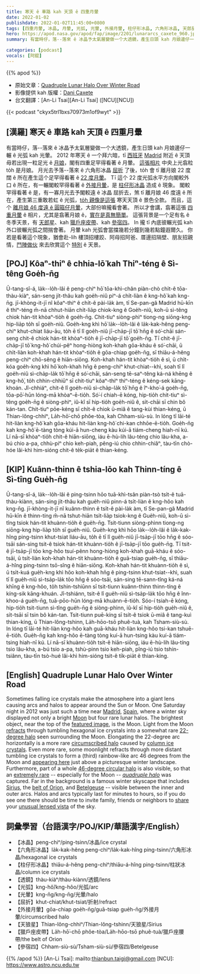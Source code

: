 ```yaml
---
title: 寒天 ê 車路 kah 天頂 ê 四重月暈
date: 2022-01-02
publishdate: 2022-01-02T11:45:00+0800
tags: [四重月暈, 冰晶, 月暈, 光弧, 光暈, 外接月暈, 柱仔形冰晶, 六角形冰晶, 天郎星, 獵戶座, 獵戶座皮帶, 參宿四]
hero: https://apod.nasa.gov/apod/fap/image/2201/lunararcs_caxete_960.jpg
summary: 有當時仔，落--落來 ê 冰晶予太氣層變做一个大透鏡，產生日頭 kah 月娘邊仔一輾 ê 光弧 kah 光暈。

categories: [podcast]
vocals: [阿錕]
---
```


{{% apod %}}

- 原始文章：[Quadruple Lunar Halo Over Winter Road](https://apod.nasa.gov/apod/ap220102.html)
- 影像提供 kah 版權：[Dani Caxete](https://www.danikxt.com.es/fotografia/inicio.html)
- 台文翻譯：[An-Li Tsai][An-Li Tsai] ([NCU][NCU])

{{< podcast "ckyx5trl1bxs70973m1of9wyt" >}}

## [漢羅] 寒天 ê 車路 kah 天頂 ê 四重月暈
有當時仔，落--落來 ê 冰晶予太氣層變做一个大透鏡，產生日頭 kah 月娘邊仔一輾 ê 光弧 kah 光暈。
2012 年寒天 ê 一个拜六暗，tī [西班牙][Spain] [Madrid][Madrid] 附近 ê 天頂毋若出現一粒足光 ê [月娘][Moon]，閣有四重足罕得看著 ê 月暈。
[這張相片][featured image] 中央上光翕粒 to̍h 是月娘。
月光去予落--落來 ê 六角形冰晶 [屈折][refracts] 了後，to̍h 會 tī 離月娘 22 度闊 ê 所在產生這个足罕得看著 ê [22 度月暈][22-degree halo]。
Tī 這个 22 度光弧水平方向閣較外口 ê 所在，有一輾閣較罕得看著 ê [外接月暈][circumscribed halo]，是 [柱仔形冰晶][column ice crystals] 造成 ê 現象。
閣較罕得看著 ê 是，有一寡月光去予閣較遠 ê 冰晶 屈折去，煞 tī 離月娘 46 度遠 ê 所在，產生第三重敢若虹 ê 光弧，[to̍h 親像是這張][appearing here] 寒天天頂 ê 景色仝款。
而且，這个 [離月娘 46 度遠 ê 圓箍仔月暈][46-degree circular halo]，大部份嘛攏看會著。
所以才會講，翕著這張 [四重月暈][quadruple halo] ê 相片，尤其是翕著月娘 ê，[實在是真無簡單][extremely rare]。
這張背景是一个足有名 ê 冬季天景，有 [天郎星][Sirius]、kah [獵戶座皮帶][belt of Orion]、kah [參宿四][Betelgeuse]。
In 攏 tī 內底彼輾光弧 kah 外口彼輾光弧之間揣會著。
月暈 kah 光弧會當擋幾若分鐘到幾若點鐘遐爾久。
你若是看著這个現象，猶會赴-lih 樓頂招樓跤、阿母招阿爸、厝邊招隔壁、朋友招親情，[鬥陣做伙][share] 來去欣賞這个 [特別][unusual lensed vista] ê 天景。


## [POJ] Kôaⁿ-thiⁿ ê chhia-lō͘ kah Thiⁿ-téng ê Sì-têng Goe̍h-n̄g
Ū-tang-sî-á, la̍k--lo̍h-lâi ê peng-chiⁿ hō͘ tōa-khì-chân piàn-chò chi̍t-ê tōa-thàu-kiàⁿ, sán-seng ji̍t-thâu kah goe̍h-niû piⁿ-á chi̍t-liàn ê kng-hô͘ kah kng-n̄g.
jī-khòng-it-jī nî kôaⁿ-thiⁿ ê chi̍t-ê pài-la̍k àm, tī Se-pan-gâ Madrid hū-kīn ê thiⁿ-téng m̄-nā chhut-hiān chi̍t-lia̍p chiok-kng ê Goe̍h-niû, koh-ū sì-têng chiok hán-tit khòaⁿ-tio̍h ê goe̍h-n̄g.
Chit-tiuⁿ siòng-phìⁿ tiong-ng siōng-kng hip-lia̍p to̍h sī goe̍h-niû.
Goe̍h-kng khì hō͘ la̍k--lo̍h-lâi ê la̍k-kak-hêng peng-chiⁿ khut-chiat liáu-āu, to̍h ē tī lî goe̍h-niû jī-cha̍p-jī tō͘ hn̄g ê só͘-chāi sán-seng chit-ê chiok hán-tit khòaⁿ-tio̍h ê jī-cha̍p-jī tō͘ goe̍h-n̄g.
Tī chit-ê jī-cha̍p-jī tō͘ kng-hô͘ chúi-pêⁿ hong-hiòng koh-khah gōa-kháu ê só͘-chāi, ū chi̍t-liàn koh-khah hán-tit khòaⁿ-tio̍h ê gōa-chiap goe̍h-n̄g, sī thiāu-á-hêng peng-chiⁿ chō-sêng ê hiān-siōng.
Koh-khah hán-tit khòaⁿ-tio̍h ê sì, ū chi̍t-kóa goe̍h-kng khì hō͘ koh-khah hn̄g ê peng-chiⁿ khut-chiat--khì, soah tī lî goe̍h-niû sì-cha̍p-la̍k tō͘ hn̄g ê só͘-chāi, sán-seng tē-saⁿ-têng ká-ná khēng ê kng-hô͘, to̍h chhin-chhiūⁿ sī chit-tiuⁿ kôaⁿ-thiⁿ thiⁿ-téng ê kéng-sek kāng-khoán.
Jî-chhiáⁿ, chit-ê lî goe̍h-niû sì-cha̍p-la̍k tō͘ hn̄g ê îⁿ-kho͘-á goe̍h-n̄g, tōa-pō͘-hūn lóng-mā khòaⁿ-ē-tio̍h.
Só͘-í chiah-ē kóng, hip-tio̍h chit-tiuⁿ sì-têng goe̍h-n̄g ê siòng-phìⁿ, iû-kî sī hip-tio̍h goe̍h-niû ê, si̍t-chāi sī chin bô kán-tan.
Chit-tiuⁿ pōe-kéng sī chi̍t-ê chiok ū-miâ ê tang-kùi thian-kéng, ū Thian-lông-chhiⁿ, La̍h-hō͘-chō phôe-tòa, kah Chham-siù-sù.
In lóng tī lāi-té hit-liàn kng-hô͘ kah gōa-kháu hit-liàn kng-hô͘ chi-kan chhōe-ē-tio̍h.
Goe̍h-n̄g kah kng-hô͘ ē-tàng tòng kúi-ā hun-cheng kàu kúi-ā tiám-cheng hiah-nī kú.
Lí nā-sī khòaⁿ-tio̍h chit-ê hiān-siōng, iáu ē-hù-lih lâu-téng chio lâu-kha, a-bú chio a-pa, chhù-piⁿ chio keh-piah, pêng-iú chio chhin-chiâⁿ, tàu-tīn chò-hóe lâi-khì him-sióng chit-ê te̍k-pia̍t ê thian-kéng.

## [KIP]  Kuânn-thinn ê tshia-lōo kah Thinn-tíng ê Sì-tîng Gue̍h-n̄g
Ū-tang-sî-á, la̍k--lo̍h-lâi ê ping-tsinn hōo tuā-khì-tsân piàn-tsò tsi̍t-ê tuā-thàu-kiànn, sán-sing ji̍t-thâu kah gue̍h-niû pinn-á tsi̍t-liàn ê kng-hôo kah kng-n̄g.
jī-khòng-it-jī nî kuânn-thinn ê tsi̍t-ê pài-la̍k àm, tī Se-pan-gâ Madrid hū-kīn ê thinn-tíng m̄-nā tshut-hiān tsi̍t-lia̍p tsiok-kng ê Gue̍h-niû, koh-ū sì-tîng tsiok hán-tit khuànn-tio̍h ê gue̍h-n̄g.
Tsit-tiunn siòng-phìnn tiong-ng siōng-kng hip-lia̍p to̍h sī gue̍h-niû.
Gue̍h-kng khì hōo la̍k--lo̍h-lâi ê la̍k-kak-hîng ping-tsinn khut-tsiat liáu-āu, to̍h ē tī lî gue̍h-niû jī-tsa̍p-jī tōo hn̄g ê sóo-tsāi sán-sing tsit-ê tsiok hán-tit khuànn-tio̍h ê jī-tsa̍p-jī tōo gue̍h-n̄g.
Tī tsit-ê jī-tsa̍p-jī tōo kng-hôo tsuí-pênn hong-hiòng koh-khah guā-kháu ê sóo-tsāi, ū tsi̍t-liàn koh-khah hán-tit khuànn-tio̍h ê guā-tsiap gue̍h-n̄g, sī thiāu-á-hîng ping-tsinn tsō-sîng ê hiān-siōng.
Koh-khah hán-tit khuànn-tio̍h ê sì, ū tsi̍t-kuá gue̍h-kng khì hōo koh-khah hn̄g ê ping-tsinn khut-tsiat--khì, suah tī lî gue̍h-niû sì-tsa̍p-la̍k tōo hn̄g ê sóo-tsāi, sán-sing tē-sann-tîng ká-ná khīng ê kng-hôo, to̍h tshin-tshiūnn sī tsit-tiunn kuânn-thinn thinn-tíng ê kíng-sik kāng-khuán.
Jî-tshiánn, tsit-ê lî gue̍h-niû sì-tsa̍p-la̍k tōo hn̄g ê înn-khoo-á gue̍h-n̄g, tuā-pōo-hūn lóng-mā khuànn-ē-tio̍h.
Sóo-í tsiah-ē kóng, hip-tio̍h tsit-tiunn sì-tîng gue̍h-n̄g ê siòng-phìnn, iû-kî sī hip-tio̍h gue̍h-niû ê, si̍t-tsāi sī tsin bô kán-tan.
Tsit-tiunn puē-kíng sī tsi̍t-ê tsiok ū-miâ ê tang-kuì thian-kíng, ū Thian-lông-tshinn, La̍h-hōo-tsō phuê-tuà, kah Tsham-siù-sù.
In lóng tī lāi-té hit-liàn kng-hôo kah guā-kháu hit-liàn kng-hôo tsi-kan tshuē-ē-tio̍h.
Gue̍h-n̄g kah kng-hôo ē-tàng tòng kuí-ā hun-tsing kàu kuí-ā tiám-tsing hiah-nī kú.
Lí nā-sī khuànn-tio̍h tsit-ê hiān-siōng, iáu ē-hù-lih lâu-tíng tsio lâu-kha, a-bú tsio a-pa, tshù-pinn tsio keh-piah, pîng-iú tsio tshin-tsiânn, tàu-tīn tsò-hué lâi-khì him-sióng tsit-ê ti̍k-pia̍t ê thian-kíng.

## [English] Quadruple Lunar Halo Over Winter Road
Sometimes falling ice crystals make the atmosphere into a giant lens causing arcs and halos to appear around the Sun or Moon.
One Saturday night in 2012 was just such a time near [Madrid][Madrid], [Spain][Spain], where a winter sky displayed not only a bright [Moon][Moon] but four rare lunar halos.
The brightest object, near the top of the [featured image][featured image], is the Moon.
Light from the Moon [refracts][refracts] through tumbling hexagonal ice crystals into a somewhat rare [22-degree halo][22-degree halo] seen surrounding the Moon.
Elongating the 22-degree arc horizontally is a more rare [circumscribed halo][circumscribed halo] caused by [column ice crystals][column ice crystals].
Even more rare, some moonlight refracts through more distant tumbling ice crystals to form a (third) rainbow-like arc 46 degrees from the Moon and [appearing here][appearing here] just above a picturesque winter landscape.
Furthermore, part of a whole [46-degree circular halo][46-degree circular halo] is also visible, so that an [extremely rare][extremely rare] -- especially for the Moon -- *[quadruple halo][quadruple halo]* was captured.
Far in the background is a famous winter skyscape that includes [Sirius][Sirius], the [belt of Orion][belt of Orion], and [Betelgeuse][Betelgeuse] -- visible between the inner and outer arcs.
Halos and arcs typically last for minutes to hours, so if you do see one there should be time to invite family, friends or neighbors to [share][share] your [unusual lensed vista][unusual lensed vista] of the sky.

## 詞彙學習（台語漢字/POJ/KIP/華語漢字/English）
- 【冰晶】peng-chiⁿ/ping-tsinn/冰晶/ice crystal
- 【六角形冰晶】la̍k-kak-hêng peng-chiⁿ/la̍k-kak-hîng ping-tsinn/六角形冰晶/hexagonal ice crystals
- 【柱仔形冰晶】thiāu-á-hêng peng-chiⁿ/thiāu-á-hîng ping-tsinn/柱狀冰晶/column ice crystals
- 【透鏡】thàu-kiàⁿ/thàu-kiànn/透鏡/lens
- 【光弧】kng-hô͘/kng-hôo/光弧/arc
- 【光暈】kng-n̄g/kng-n̄g/光暈/halo
- 【屈折】khut-chiat/khut-tsiat/折射/refract
- 【外接月暈】gōa-chiap goe̍h-n̄g/guā-tsiap gue̍h-n̄g/外接月暈/circumscribed halo
- 【天狼星】Thian-lông-chhiⁿ/Thian-lông-tshinn/天狼星/Sirius
- 【獵戶座皮帶】La̍h-hō͘-chō phôe-tòa/La̍h-hōo-tsō phuê-tuà/獵戶座腰帶/the belt of Orion
- 【參宿四】Chham-siù-sù/Tsham-siù-sù/參宿四/Betelgeuse

{{% /apod %}}
[An-Li Tsai]: mailto:thianbun.taigi@gmail.com
[NCU]: https://www.astro.ncu.edu.tw


[Madrid]:https://youtu.be/fy1lOzAXu2o
[Spain]:https://en.wikipedia.org/wiki/Spain
[Moon]:https://solarsystem.nasa.gov/moons/earths-moon/in-depth/
[featured image]:https://www.flickr.com/photos/danicaxete/8237507462/in/photostream
[refracts]:https://www.atoptics.co.uk/halo/circ1.htm
[22-degree halo]:https://apod.nasa.gov/apod/ap081207.html
[circumscribed halo]:https://www.atoptics.co.uk/halo/circum.htm
[column ice crystals]:https://www.atoptics.co.uk/halo/orcol.htm
[appearing here]:http://www.flickr.com/photos/danicaxete/8236435325/in/photostream
[46-degree circular halo]:https://www.atoptics.co.uk/halo/46hal.htm
[extremely rare]:http://www.quickmeme.com/img/ad/ad7d3b671558c4efc0f540d9265a1825697f52b6e1c64fb713d7500b2e12753a.jpg
[quadruple halo]:https://apod.nasa.gov/apod/fap/image/1212/lunararcs_caxete_labelled.jpg
[Sirius]:http://stars.astro.illinois.edu/sow/sirius.html
[belt of Orion]:https://apod.nasa.gov/apod/ap110121.html
[Betelgeuse]:https://apod.nasa.gov/apod/ap200101.html
[share]:https://apod.nasa.gov/apod/ap151108.html
[unusual lensed vista]:https://apod.nasa.gov/apod/ap200224.html
